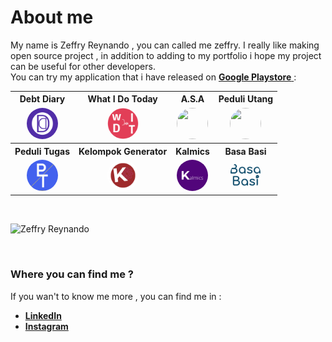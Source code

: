 # About me

My name is Zeffry Reynando , you can called me zeffry. I really like making open source project , in addition to adding to my portfolio i hope my project can be useful for other developers.
<br>
You can try my application that i have released on <a target="_blank" href="https://play.google.com/store/search?q=pub%3A%20Zeffry%20Reynando&c=apps"> <b>Google Playstore</b> </a> :
<br>
<table>
  <tr>
    <th>Debt Diary</th>
    <th>What I Do Today</th>
    <th>A.S.A</th>
    <th>Peduli Utang</th>
  </tr>
  <tr align="center">
    <td>
           <a target="_top" href="https://play.google.com/store/apps/details?id=id.zeffry.debt_diary"><img src="https://github.com/zgramming/Debt-Diary/blob/master/assets/images/icon-app.png" height="50" width="50" style="border-radius:50%"></a>
    </td>
    <td>
      <a target="_blank" href="https://play.google.com/store/apps/details?id=id.zeffry.voice_task_app"><img src="https://github.com/zgramming/What-I-Do-Today/blob/master/assets/images/icon-app.png" height="50" width="50" style="border-radius:50%"></a>
    </td>
    <td> 
    <a target="_blank" href="https://play.google.com/store/apps/details?id=id.zeffry.atur_semua_aktifitas"><img src="https://github.com/zgramming/A.S.A/blob/master/assets/images/logo.png" height="50" width="50" style="border-radius:50%"></a>
    </td>
    <td> 
    <a target="_blank" href="https://play.google.com/store/apps/details?id=reynando.zeffry.peduli_utang"><img src="https://github.com/zgramming/Peduli-Utang/blob/master/asset/images/logo_primary.png" height="50" width="50" style="border-radius:50%"></a>
    </td>
  </tr>
  
 <tr>
    <th>Peduli Tugas</th>
    <th>Kelompok Generator</th>
    <th>Kalmics</th>
   <th>Basa Basi</th>
  </tr>
  <tr align="center">
    <td>
      <a target="_blank" href="https://play.google.com/store/apps/details?id=reynando.zeffry.peduli_tugas"><img src="https://github.com/zgramming/Peduli-Tugas/blob/master/asset/images/logo_peduli_tugas.png" height="50" width="50" style="border-radius:50%"></a>
    </td>
    <td>
      <a target="_blank" href="https://play.google.com/store/apps/details?id=reynando.zeffry.kelompok_generator"><img src="https://github.com/zgramming/Kelompok-Generator/blob/main/assets/images/logo_transparent.png" height="50" width="50" style="border-radius:50%; "></a>
    </td>
    <td>
     <a target="_blank" href="https://play.google.com/store/apps/details?id=reynando.zeffry.kalmics"><img src="https://github.com/zgramming/Kalmics/blob/main/assets/images/Kalmics.png" height="50" width="50" style="border-radius:50%; "></a>
    </td>
    <td>
     <a target="_blank" href="https://play.google.com/store/apps/details?id=zeffry.reynando.basa_basi"><img src="https://github.com/zgramming/Basa-Basi/blob/main/assets/images/logo_primary.png" height="50" width="50" style="border-radius:50%; "></a>
    </td>
  </tr>
 </table>


<br>

![Zeffry Reynando](https://github-readme-stats.vercel.app/api?username=zgramming&show_icons=true)

<br>

### Where you can find me ?

If you wan't to know me more , you can find me in :

- <a target="_blank" href="https://www.linkedin.com/in/zeffry-reynando/"><b>LinkedIn</b></a>
- <a target="_blank" href="https://www.instagram.com/zeffry_reynando/"><b>Instagram</b></a>
